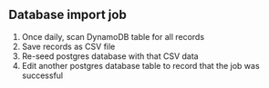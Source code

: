 Database import job
-------------------

1. Once daily, scan DynamoDB table for all records
2. Save records as CSV file
3. Re-seed postgres database with that CSV data
4. Edit another postgres database table to record that the job was successful